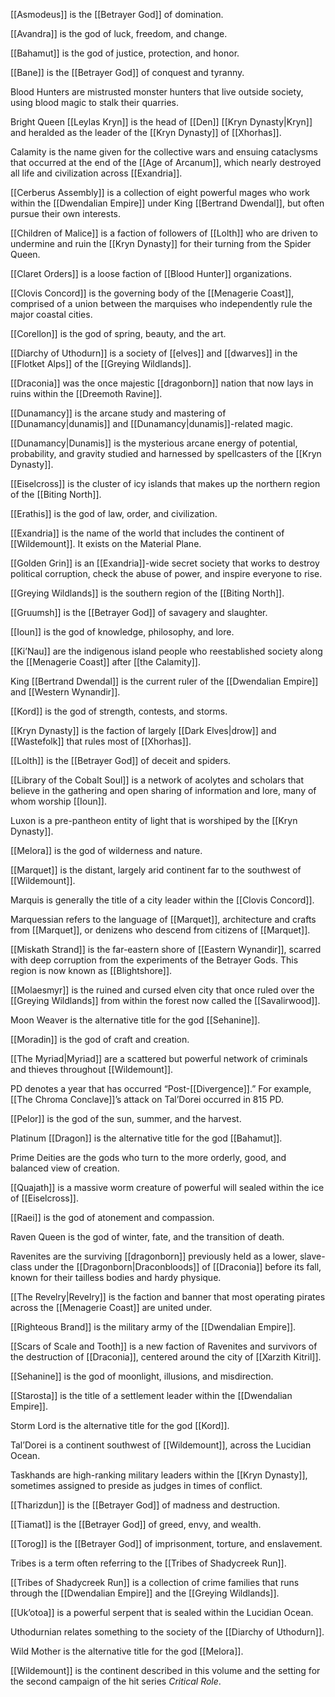 [[Asmodeus]] is the [[Betrayer God]] of domination.

[[Avandra]] is the god of luck, freedom, and change.

[[Bahamut]] is the god of justice, protection, and honor.

[[Bane]] is the [[Betrayer God]] of conquest and tyranny.

Blood Hunters are mistrusted monster hunters that live outside society, using blood magic to stalk their quarries.

Bright Queen [[Leylas Kryn]] is the head of [[Den]] [[Kryn Dynasty|Kryn]] and heralded as the leader of the [[Kryn Dynasty]] of [[Xhorhas]].

Calamity is the name given for the collective wars and ensuing cataclysms that occurred at the end of the [[Age of Arcanum]], which nearly destroyed all life and civilization across [[Exandria]].

[[Cerberus Assembly]] is a collection of eight powerful mages who work within the [[Dwendalian Empire]] under King [[Bertrand Dwendal]], but often pursue their own interests.

[[Children of Malice]] is a faction of followers of [[Lolth]] who are driven to undermine and ruin the [[Kryn Dynasty]] for their turning from the Spider Queen.

[[Claret Orders]] is a loose faction of [[Blood Hunter]] organizations.

[[Clovis Concord]] is the governing body of the [[Menagerie Coast]], comprised of a union between the marquises who independently rule the major coastal cities.

[[Corellon]] is the god of spring, beauty, and the art.

[[Diarchy of Uthodurn]] is a society of [[elves]] and [[dwarves]] in the [[Flotket Alps]] of the [[Greying Wildlands]].

[[Draconia]] was the once majestic [[dragonborn]] nation that now lays in ruins within the [[Dreemoth Ravine]].

[[Dunamancy]] is the arcane study and mastering of [[Dunamancy|dunamis]] and [[Dunamancy|dunamis]]-related magic.

[[Dunamancy|Dunamis]] is the mysterious arcane energy of potential, probability, and gravity studied and harnessed by spellcasters of the [[Kryn Dynasty]].

[[Eiselcross]] is the cluster of icy islands that makes up the northern region of the [[Biting North]].

[[Erathis]] is the god of law, order, and civilization.

[[Exandria]] is the name of the world that includes the continent of [[Wildemount]]. It exists on the Material Plane.

[[Golden Grin]] is an [[Exandria]]-wide secret society that works to destroy political corruption, check the abuse of power, and inspire everyone to rise.

[[Greying Wildlands]] is the southern region of the [[Biting North]].

[[Gruumsh]] is the [[Betrayer God]] of savagery and slaughter.

[[Ioun]] is the god of knowledge, philosophy, and lore.

[[Ki’Nau]] are the indigenous island people who reestablished society along the [[Menagerie Coast]] after [[the Calamity]].

King [[Bertrand Dwendal]] is the current ruler of the [[Dwendalian Empire]] and [[Western Wynandir]].

[[Kord]] is the god of strength, contests, and storms.

[[Kryn Dynasty]] is the faction of largely [[Dark Elves|drow]] and [[Wastefolk]] that rules most of [[Xhorhas]].

[[Lolth]] is the [[Betrayer God]] of deceit and spiders.

[[Library of the Cobalt Soul]] is a network of acolytes and scholars that believe in the gathering and open sharing of information and lore, many of whom worship [[Ioun]].

Luxon is a pre-pantheon entity of light that is worshiped by the [[Kryn Dynasty]].

[[Melora]] is the god of wilderness and nature.

[[Marquet]] is the distant, largely arid continent far to the southwest of [[Wildemount]].

Marquis is generally the title of a city leader within the [[Clovis Concord]].

Marquessian refers to the language of [[Marquet]], architecture and crafts from [[Marquet]], or denizens who descend from citizens of [[Marquet]].

[[Miskath Strand]] is the far-eastern shore of [[Eastern Wynandir]], scarred with deep corruption from the experiments of the Betrayer Gods. This region is now known as [[Blightshore]].

[[Molaesmyr]] is the ruined and cursed elven city that once ruled over the [[Greying Wildlands]] from within the forest now called the [[Savalirwood]].

Moon Weaver is the alternative title for the god [[Sehanine]].

[[Moradin]] is the god of craft and creation.

[[The Myriad|Myriad]] are a scattered but powerful network of criminals and thieves throughout [[Wildemount]].

PD denotes a year that has occurred “Post-[[Divergence]].” For example, [[The Chroma Conclave]]’s attack on Tal’Dorei occurred in 815 PD.

[[Pelor]] is the god of the sun, summer, and the harvest.

Platinum [[Dragon]] is the alternative title for the god [[Bahamut]].

Prime Deities are the gods who turn to the more orderly, good, and balanced view of creation.

[[Quajath]] is a massive worm creature of powerful will sealed within the ice of [[Eiselcross]].

[[Raei]] is the god of atonement and compassion.

Raven Queen is the god of winter, fate, and the transition of death.

Ravenites are the surviving [[dragonborn]] previously held as a lower, slave-class under the [[Dragonborn|Draconbloods]] of [[Draconia]] before its fall, known for their tailless bodies and hardy physique.

[[The Revelry|Revelry]] is the faction and banner that most operating pirates across the [[Menagerie Coast]] are united under.

[[Righteous Brand]] is the military army of the [[Dwendalian Empire]].

[[Scars of Scale and Tooth]] is a new faction of Ravenites and survivors of the destruction of [[Draconia]], centered around the city of [[Xarzith Kitril]].

[[Sehanine]] is the god of moonlight, illusions, and misdirection.

[[Starosta]] is the title of a settlement leader within the [[Dwendalian Empire]].

Storm Lord is the alternative title for the god [[Kord]].

Tal’Dorei is a continent southwest of [[Wildemount]], across the Lucidian Ocean.

Taskhands are high-ranking military leaders within the [[Kryn Dynasty]], sometimes assigned to preside as judges in times of conflict.

[[Tharizdun]] is the [[Betrayer God]] of madness and destruction.

[[Tiamat]] is the [[Betrayer God]] of greed, envy, and wealth.

[[Torog]] is the [[Betrayer God]] of imprisonment, torture, and enslavement.

Tribes is a term often referring to the [[Tribes of Shadycreek Run]].

[[Tribes of Shadycreek Run]] is a collection of crime families that runs through the [[Dwendalian Empire]] and the [[Greying Wildlands]].



[[Uk’otoa]] is a powerful serpent that is sealed within the Lucidian Ocean.


Uthodurnian relates something to the society of the [[Diarchy of Uthodurn]].



Wild Mother is the alternative title for the god [[Melora]].

[[Wildemount]] is the continent described in this volume and the setting for the second campaign of the hit series _Critical Role_.

